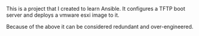 This is a project that I created to learn Ansible. It configures a TFTP boot server and deploys a vmware esxi image to it.

Because of the above it can be considered redundant and over-engineered.

